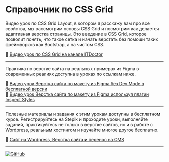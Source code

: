 # Справочник по CSS Grid

Видео урок по CSS Grid Layout, в котором я расскажу вам про все свойства, мы рассмотрим основы CSS Grid и посмотрим как делается адаптивная верстка страницы. Это введение в CSS Grid, которое позволит понять, что такое сетка и начать верстать без помощи таких фреймворков как Bootstrap, а на чистом CSS.

🎥 [Видео урок по CSS Grid на канале ITDoctor](https://youtu.be/yfDwiukzuUQ)  
***

Практика по верстке сайта на реальных примерах из Figma в современных реалиях доступна в уроках по ссылкам ниже.

🎥 [Видео урок Верстка сайта по макету из Figma без Dev Mode в бесплатной версии](https://youtu.be/ZGeCNkW7FKw)  
🎥 [Видео урок Верстка сайта по макету из Figma используя плагин Inspect Styles](https://youtu.be/MoIK7WtUvto)  
***

Полезные материалы и задания к этим урокам доступны в бесплатном курсе. Регистрируйтесь на Stepik и проходите уроки, выполняйте заданий, практикуйтесь не только в верстке сайтов, но и в работе с Wordpress, реальным хостингом и изучайте многое другое бесплатно.

💾 [Сайт на Wordpress, Верстка сайта и перенос на CMS](https://stepik.org/113393)  
***

[![GitHub](https://img.shields.io/badge/-Мой_GitHub-333?style=for-the-badge&logo=GitHub&logoColor=fff)](https://github.com/morphIsmail)